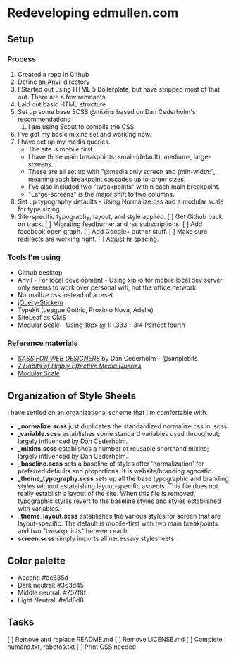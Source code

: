 # Redeveloping edmullen.com

## Setup

### Process

1. Created a repo in Github
1. Define an Anvil directory
1. I Started out using HTML 5 Boilerplate, but have stripped most of that out. There are a few remnants.
1. Laid out basic HTML structure
1. Set up some base SCSS @mixins based on Dan Cederholm's recommendations
   1. I am using Scout to compile the CSS
1. I've got my basic mixins set and working now.
1. I have set up my media queries. 
   * The site is mobile first. 
   * I have three main breakpoints: small-(default), medium-, large-screens. 
   * These are all set up with "@media only screen and (min-width:", meaning each breakpoint cascades up to larger sizes. 
   * I've also included two "tweakpoints" within each main breakpoint. 
   * "Large-screens" is the major shift to two columns.
1. Set up typography defaults - Using Normalize.css and a modular scale for type sizing
1. Site-specific typography, layout, and style applied.
[ ] Get Github back on track.
[ ] Migrating feedburner and rss subscriptions.
[ ] Add facebook open graph.
[ ] Add Google+ author stuff.
[ ] Make sure redirects are working right.
[ ] Adjust hr spacing.


### Tools I'm using

* Github desktop
* Anvil - For local development - Using xip.io for mobile local dev server only seems to work over personal wifi, not the office network.
* Normailize.css instead of a reset
* [jQuery-Stickem](https://github.com/davist11/jQuery-Stickem)
* Typekit (League Gothic, Proximo Nova, Adelle)
* SiteLeaf as CMS
* [Modular Scale](http://www.modularscale.com) - Using 18px @ 1:1.333 - 3:4 Perfect fourth 


### Reference materials

* [_SASS FOR WEB DESIGNERS_](http://www.abookapart.com/products/sass-for-web-designers) by Dan Cederholm - @simplebits
* [_7 Habits of Highly Effective Media Queries_](http://bradfrostweb.com/blog/post/7-habits-of-highly-effective-media-queries/)
* [Modular Scale](http://www.modularscale.com)


## Organization of Style Sheets

I have settled on an organizational scheme that I'm comfortable with. 

* **_normalize.scss** just duplicates the standardized normalize.css in .scss
* **_variable.scss** establishes some standard variables used throughout; largely influenced by Dan Cederholm.
* **_mixins.scss** establishes a number of reusable shorthand mixins; largely influenced by Dan Cederholm.
* **_baseline.scss** sets a baseline of styles after 'normalization' for preferred defaults and proportions. It is website/branding agnostic.
* **_theme_typography.scss** sets up all the base typographic and branding styles without establishing layout-specific aspects. This file does not really establish a layout of the site. When this file is removed, typographic styles revert to the baseline styles and styles established with variables. 
* **_theme_layout.scss** establishes the various styles for screen that are layout-specific. The default is mobile-first with two main breakpoints and two "tweakpoints" between each.
* **screen.scss** simply imports all necessary stylesheets. 

## Color palette

* Accent: #dc685d
* Dark neutral: #363d45
* Middle neutral: #757f8f
* Light Neutral: #e1d8d8


## Tasks

[ ] Remove and replace README.md
[ ] Remove LICENSE.md
[ ] Complete humans.txt, robotos.txt
[ ] Print CSS needed


